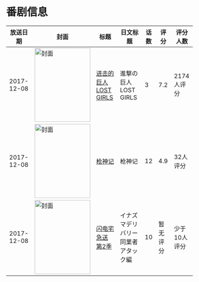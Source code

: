 # 番剧信息

|放送日期|封面|标题|日文标题|话数|评分|评分人数|
|---|---|---|---|---|---|---|
|2017-12-08|<img src="//lain.bgm.tv/pic/cover/c/0c/6f/221781_oL8PO.jpg" alt="封面" style="width:150px;height:200px;object-fit:cover;">|[进击的巨人 LOST GIRLS](https://bangumi.tv/subject/221781)|進撃の巨人 LOST GIRLS|3|7.2|2174人评分|
|2017-12-08|<img src="//lain.bgm.tv/pic/cover/c/44/90/228663_7Aelc.jpg" alt="封面" style="width:150px;height:200px;object-fit:cover;">|[枪神记](https://bangumi.tv/subject/228663)|枪神记|12|4.9|32人评分|
|2017-12-08|<img src="//lain.bgm.tv/pic/cover/c/eb/84/258326_3XG6j.jpg" alt="封面" style="width:150px;height:200px;object-fit:cover;">|[闪电宅急送 第2季](https://bangumi.tv/subject/258326)|イナズマデリバリー 同業者アタック編|10|暂无评分|少于10人评分|
